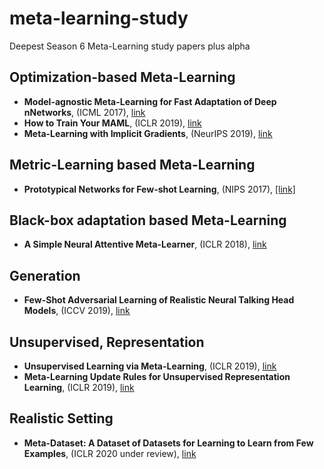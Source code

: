 # meta-learning-study
Deepest Season 6 Meta-Learning study papers plus alpha

## Optimization-based Meta-Learning
+ **Model-agnostic Meta-Learning for Fast Adaptation of Deep nNetworks**, (ICML 2017), [link](https://arxiv.org/abs/1703.03400)
+ **How to Train Your MAML**, (ICLR 2019), [link](https://arxiv.org/abs/1810.09502)
+ **Meta-Learning with Implicit Gradients**, (NeurIPS 2019), [link](https://arxiv.org/abs/1909.04630)

## Metric-Learning based Meta-Learning
+ **Prototypical Networks for Few-shot Learning**, (NIPS 2017), [[link]](https://arxiv.org/abs/1703.05175)

## Black-box adaptation based Meta-Learning
+ **A Simple Neural Attentive Meta-Learner**, (ICLR 2018), [link](https://arxiv.org/abs/1707.03141)

## Generation
+ **Few-Shot Adversarial Learning of Realistic Neural Talking Head Models**, (ICCV 2019), [link](https://arxiv.org/abs/1905.08233)

## Unsupervised, Representation
+ **Unsupervised Learning via Meta-Learning**, (ICLR 2019), [link](https://arxiv.org/abs/1810.02334)
+ **Meta-Learning Update Rules for Unsupervised Representation Learning**, (ICLR 2019), [link](https://arxiv.org/abs/1804.00222)

## Realistic Setting
+ **Meta-Dataset: A Dataset of Datasets for Learning to Learn from Few Examples**, (ICLR 2020 under review), [link](https://arxiv.org/abs/1903.03096)

